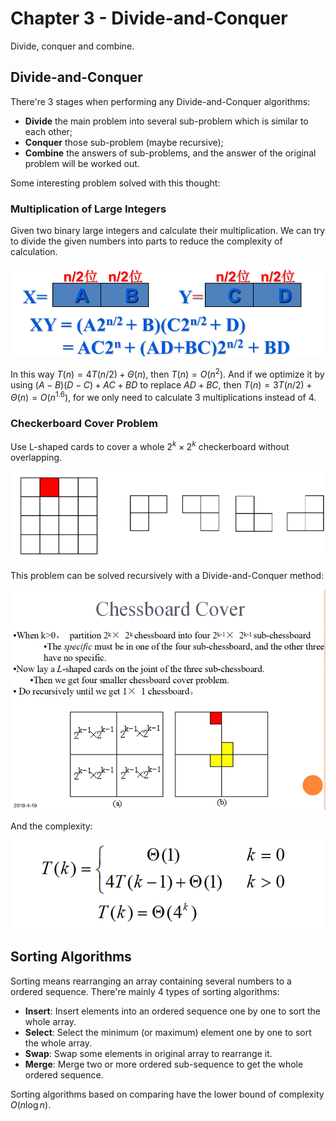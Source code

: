 # Chapter 3 - Divide-and-Conquer

Divide, conquer and combine.

## Divide-and-Conquer

There're 3 stages when performing any Divide-and-Conquer algorithms:

- **Divide** the main problem into several sub-problem which is similar to each other;
- **Conquer** those sub-problem (maybe recursive);
- **Combine** the answers of sub-problems, and the answer of the original problem will be worked out.

Some interesting problem solved with this thought:

### Multiplication of Large Integers

Given two binary large integers and calculate their multiplication. We can try to divide the given numbers into parts to reduce the complexity of calculation.

![Untitled](Chapter%203%20-%20Divide-and-Conquer%20afb4e4f950494d81adcbef46dd53085b/Untitled.png)

In this way $T(n)=4T(n/2)+\Theta(n)$, then $T(n)=O(n^2)$. And if we optimize it by using $(A-B)(D-C)+AC+BD$ to replace $AD+BC$, then $T(n)=3T(n/2)+\Theta(n)=O(n^{1.6})$, for we only need to calculate 3 multiplications instead of 4.

### Checkerboard Cover Problem

Use L-shaped cards to cover a whole $2^k\times2^k$ checkerboard without overlapping.

![Untitled](Chapter%203%20-%20Divide-and-Conquer%20afb4e4f950494d81adcbef46dd53085b/Untitled%201.png)

This problem can be solved recursively with a Divide-and-Conquer method:

![Untitled](Chapter%203%20-%20Divide-and-Conquer%20afb4e4f950494d81adcbef46dd53085b/Untitled%202.png)

And the complexity:

![Untitled](Chapter%203%20-%20Divide-and-Conquer%20afb4e4f950494d81adcbef46dd53085b/Untitled%203.png)

## Sorting Algorithms

Sorting means rearranging an array containing several numbers to a ordered sequence. There're mainly 4 types of sorting algorithms:

- **Insert**: Insert elements into an ordered sequence one by one to sort the whole array.
- **Select**: Select the minimum (or maximum) element one by one to sort the whole array.
- **Swap**: Swap some elements in original array to rearrange it.
- **Merge**: Merge two or more ordered sub-sequence to get the whole ordered sequence.

Sorting algorithms based on comparing have the lower bound of complexity $O(n\log n)$.